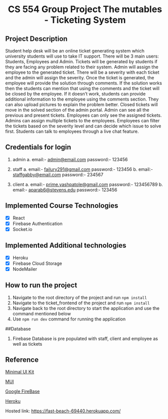 <h1 align="center">CS 554 Group Project The mutables - Ticketing System</h1>

## Project Description

Student help desk will be an online ticket generating system which university
students will use to take IT support. There will be 3 main users: Students, Employees and Admin. Tickets will be generated by students if they are facing any problem related to their system. Admin will assign the employee to the generated ticket. There will be a severity with each ticket and the admin will assign the severity. Once the ticket is generated, the employee will provide the solution through comments. If the solution works then the students can mention that using the comments and the ticket will be closed by the employee. If it doesn’t work, students can provide additional information to the employee using the comments section. They can also upload pictures to explain the problem better. Closed tickets will move in the solved section of the admin portal. Admin can see all the previous and present tickets. Employees can only see the assigned tickets. Admins can assign multiple tickets to the employees. Employees can filter the tickets based on the severity level and can decide which issue to solve first. Students can talk to employees through a live chat feature.

## Credentials for login
1. admin
  a. email:- admin@email.com
     password:- 123456

2. staff
  a. email:- failury291@gmail.com
     password:- 123456
  b. email:- staffgabby@email.com
     password:- 234567

3. client
  a. email:- prime.yashpatole@gmail.com
     password:- 123456789
  b. email:- aparab6@stevens.edu
     password:- 123456

## Implemented Course Technologies

- [x] React
- [x] Firebase Authentication
- [x] Socket.io

## Implemented Additional technologies

- [x] Heroku
- [x] Firebase Cloud Storage
- [x] NodeMailer

## How to run the project


1. Navigate to the root directory of the project and run `npm install`
2. Navigate to the ticket_frontend of the project and run `npm install`
3. Navigate back to the root directory to start the application and use the command mentioned below
4. Use `npm run dev`  command for running the application

##Database
1. Firebase Database is pre populated with staff, client and employee as well as tickets

## Reference

[Minimal UI Kit](https://github.com/minimal-ui-kit/material-kit-react)

[MUI](https://mui.com)

[Google FireBase](https://firebase.google.com)

[Heroku](https://devcenter.heroku.com)

Hosted link: https://fast-beach-69440.herokuapp.com/
